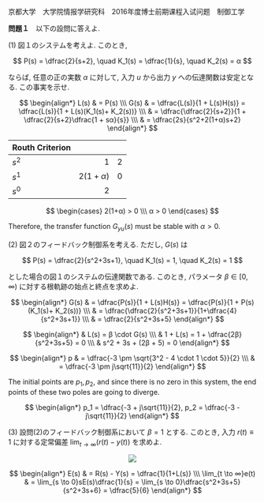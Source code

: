 京都大学　大学院情报学研究科　2016年度博士前期课程入试问题　制御工学

**問題１**　以下の設問に答えよ.

(1) 図１のシステムを考えよ. このとき,

$$
  P(s) = \dfrac{2}{s+2}, \quad K_1(s) = \dfrac{1}{s}, \quad K_2(s) = α
$$

ならば, 任意の正の実数 $α$ に対して, 入力 $u$ から出力 $y$ への伝達関数は安定となる. この事実を示せ.

$$
    \begin{align*}
        L(s) & = P(s) \\\
        G(s) & = \dfrac{L(s)}{1 + L(s)H(s)} = \dfrac{L(s)}{1 + L(s)(K_1(s)+ K_2(s))} \\\
        & = \dfrac{\dfrac{2}{s+2}}{1 + \dfrac{2}{s+2}\dfrac{1 + sα}{s}}  \\\
        & = \dfrac{2s}{s^2+2(1+α)s+2} 
    \end{align*}
$$

<center>

| Routh Criterion |  | |
| :-----| ----: | :----: |
| $s^2$ | $1$ | $2$ |
| $s^1$ | $2(1+α)$ | 0 |
| $s^0$ | $2$ |

</center>

$$
    \begin{cases} 2(1+α) > 0 \\\ α > 0  \end{cases}
$$

Therefore, the transfer function $G_{yu}(s)$ must be stable with $α > 0$.

(2) 図２のフィードバック制御系を考える. ただし, $G(s)$ は

$$
  P(s) = \dfrac{2}{s^2+3s+1}, \quad K_1(s) = 1, \quad K_2(s) = 1
$$

とした場合の図１のシステムの伝達関数である. このとき, パラメータ $β \in [0, ∞)$ に対する根軌跡の始点と終点を求めよ.

$$
    \begin{align*}
        G(s) & = \dfrac{P(s)}{1 + L(s)H(s)} = \dfrac{P(s)}{1 + P(s)(K_1(s)+ K_2(s))} \\\ 
        & =  \dfrac{\dfrac{2}{s^2+3s+1}}{1+\dfrac{4}{s^2+3s+1}} \\\
        & = \dfrac{2}{s^2+3s+5}
    \end{align*}
$$

$$
    \begin{align*}  
        & L(s) = β \cdot G(s) \\\
        & 1 + L(s) = 1 + \dfrac{2β}{s^2+3s+5} = 0 \\\
        & s^2 + 3s + (2β + 5) = 0
    \end{align*}
$$

$$
    \begin{align*}
        p & = \dfrac{-3 \pm \sqrt{3^2 - 4 \cdot 1 \cdot 5}}{2} \\\
        & = \dfrac{-3 \pm j\sqrt{11}}{2}
    \end{align*}
$$

The initial points are $p_1, p_2$, and since there is no zero in this system, the end points of these two poles are going to diverge.

$$
    \begin{align*}
        p_1 = \dfrac{-3 + j\sqrt{11}}{2}, p_2 = \dfrac{-3 - j\sqrt{11}}{2}
    \end{align*}
$$

(3) 設問(2)のフィードバック制御系において $β = 1$ とする. このとき, 入力 $r(t) \equiv 1$ に対する定常偏差 $\lim_{t \to ∞}(r(t) - y(t))$ を求めよ.

<p  align="center">
    <img src="https://gcdnb.pbrd.co/images/qdYjRr9N5wFV.png?o=1
"/>
</p>

$$
    \begin{align*}
        E(s) & = R(s) - Y(s) = \dfrac{1}{1+L(s)} \\\
        \lim_{t \to ∞}e(t) & = \lim_{s \to 0}sE(s)\dfrac{1}{s}  = \lim_{s \to 0}\dfrac{s^2+3s+5}{s^2+3s+6} = \dfrac{5}{6}
    \end{align*}
$$